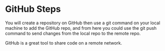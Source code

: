 # GitHub Steps

You will create a repository on GitHub then use a git command on your local machine to add the GitHub repo, and from here you could use the git push command to send changes from the local repo to the remote repo.

GitHub is a great tool to share code on a remote network. 